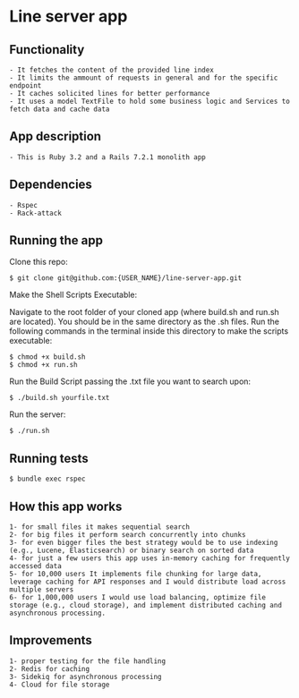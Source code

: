 # Line server app

## Functionality
```
- It fetches the content of the provided line index
- It limits the ammount of requests in general and for the specific endpoint
- It caches solicited lines for better performance
- It uses a model TextFile to hold some business logic and Services to fetch data and cache data
```

## App description
```
- This is Ruby 3.2 and a Rails 7.2.1 monolith app
```

## Dependencies
```
- Rspec
- Rack-attack
```

## Running the app
Clone this repo:
```
$ git clone git@github.com:{USER_NAME}/line-server-app.git
```
Make the Shell Scripts Executable:

Navigate to the root folder of your cloned app (where build.sh and run.sh are located). You should be in the same directory as the .sh files. Run the following commands in the terminal inside this directory to make the scripts executable:
```
$ chmod +x build.sh
$ chmod +x run.sh
```
Run the Build Script passing the .txt file you want to search upon:
```
$ ./build.sh yourfile.txt
```

Run the server:
```
$ ./run.sh
```

## Running tests
```
$ bundle exec rspec
```

## How this app works
```
1- for small files it makes sequential search
2- for big files it perform search concurrently into chunks
3- for even bigger files the best strategy would be to use indexing (e.g., Lucene, Elasticsearch) or binary search on sorted data
4- for just a few users this app uses in-memory caching for frequently accessed data
5- for 10,000 users It implements file chunking for large data, leverage caching for API responses and I would distribute load across multiple servers
6- for 1,000,000 users I would use load balancing, optimize file storage (e.g., cloud storage), and implement distributed caching and asynchronous processing.
```

## Improvements
```
1- proper testing for the file handling
2- Redis for caching
3- Sidekiq for asynchronous processing
4- Cloud for file storage
```
